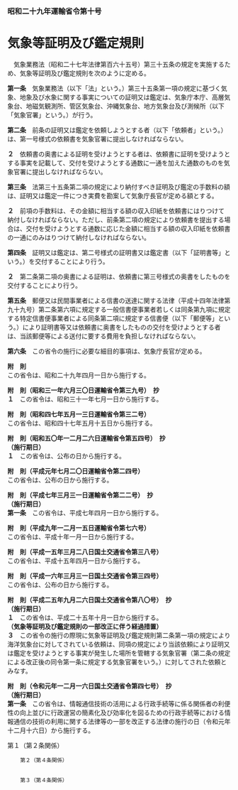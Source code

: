### 昭和二十九年運輸省令第十号  
# 気象等証明及び鑑定規則  
　気象業務法（昭和二十七年法律第百六十五号）第三十五条の規定を実施するため、気象等証明及び鑑定規則を次のように定める。  
  
**第一条**　気象業務法（以下「法」という。）第三十五条第一項の規定に基づく気象、地象及び水象に関する事実についての証明又は鑑定は、気象庁本庁、高層気象台、地磁気観測所、管区気象台、沖縄気象台、地方気象台及び測候所（以下「気象官署」という。）が行う。  
  
**第二条**　前条の証明又は鑑定を依頼しようとする者（以下「依頼者」という。）は、第一号様式の依頼書を気象官署に提出しなければならない。  
  
**２**　依頼書の奥書による証明を受けようとする者は、依頼書に証明を受けようとする事実を記載して、交付を受けようとする通数に一通を加えた通数のものを気象官署に提出しなければならない。  
  
**第三条**　法第三十五条第二項の規定により納付すべき証明及び鑑定の手数料の額は、証明又は鑑定一件につき実費を勘案して気象庁長官が定める額とする。  
  
**２**　前項の手数料は、その金額に相当する額の収入印紙を依頼書にはりつけて納付しなければならない。ただし、前条第二項の規定により依頼書を提出する場合は、交付を受けようとする通数に応じた金額に相当する額の収入印紙を依頼書の一通にのみはりつけて納付しなければならない。  
  
**第四条**　証明又は鑑定は、第二号様式の証明書又は鑑定書（以下「証明書等」という。）を交付することにより行う。  
  
**２**　第二条第二項の奥書による証明は、依頼書に第三号様式の奥書をしたものを交付することにより行う。  
  
**第五条**　郵便又は民間事業者による信書の送達に関する法律（平成十四年法律第九十九号）第二条第六項に規定する一般信書便事業者若しくは同条第九項に規定する特定信書便事業者による同条第二項に規定する信書便（以下「郵便等」という。）により証明書等又は依頼書に奥書をしたものの交付を受けようとする者は、当該郵便等による送付に要する費用を負担しなければならない。  
  
**第六条**　この省令の施行に必要な細目的事項は、気象庁長官が定める。  
  
**附　則**  
この省令は、昭和二十九年四月一日から施行する。  
  
**附　則（昭和三一年六月三〇日運輸省令第三九号）　抄**  
**１**　この省令は、昭和三十一年七月一日から施行する。  
  
**附　則（昭和四七年五月一三日運輸省令第三二号）**  
この省令は、昭和四十七年五月十五日から施行する。  
  
**附　則（昭和五〇年一二月二六日運輸省令第五四号）　抄**  
**（施行期日）**  
**１**　この省令は、公布の日から施行する。  
  
**附　則（平成元年七月二〇日運輸省令第二四号）**  
この省令は、公布の日から施行する。  
  
**附　則（平成七年三月三一日運輸省令第二二号）　抄**  
**（施行期日）**  
**第一条**　この省令は、平成七年四月一日から施行する。  
  
**附　則（平成九年一二月一五日運輸省令第七六号）**  
この省令は、平成十年一月一日から施行する。  
  
**附　則（平成一五年三月二八日国土交通省令第三八号）**  
この省令は、平成十五年四月一日から施行する。  
  
**附　則（平成一六年三月三一日国土交通省令第三四号）**  
この省令は、公布の日から施行する。  
  
**附　則（平成二五年九月二六日国土交通省令第八〇号）　抄**  
**（施行期日）**  
**１**　この省令は、平成二十五年十月一日から施行する。  
**（気象等証明及び鑑定規則の一部改正に伴う経過措置）**  
**３**　この省令の施行の際現に気象等証明及び鑑定規則第二条第一項の規定により海洋気象台に対してされている依頼は、同項の規定により当該依頼により証明又は鑑定を受けようとする事実が発生した場所を管轄する気象官署（第二条の規定による改正後の同令第一条に規定する気象官署をいう。）に対してされた依頼とみなす。  
  
**附　則（令和元年一二月一六日国土交通省令第四七号）　抄**  
**（施行期日）**  
**第一条**　この省令は、情報通信技術の活用による行政手続等に係る関係者の利便性の向上並びに行政運営の簡素化及び効率化を図るための行政手続等における情報通信の技術の利用に関する法律等の一部を改正する法律の施行の日（令和元年十二月十六日）から施行する。  
  
第１（第２条関係）  

          
        第２（第４条関係）  

          
        第３（第４条関係）  

          
        